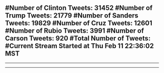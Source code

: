 #Number of Clinton Tweets: 31452
#Number of Trump Tweets: 21779
#Number of Sanders Tweets: 19829
#Number of Cruz Tweets: 12601
#Number of Rubio Tweets: 3991
#Number of Carson Tweets: 920
#Total Number of Tweets:  
#Current Stream Started at Thu Feb 11 22:36:02 MST
---
---
---
